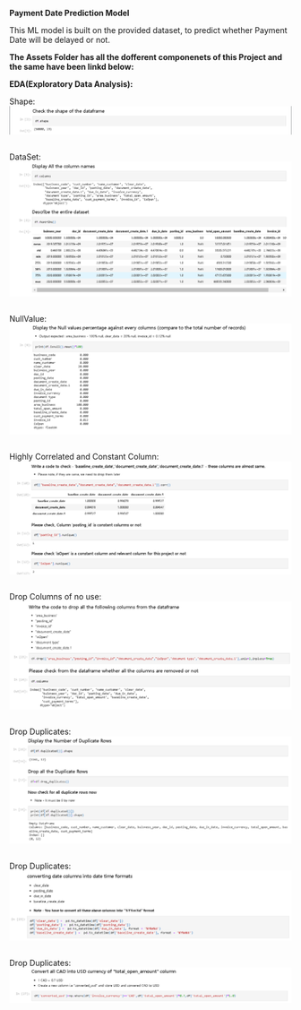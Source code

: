 **Payment Date Prediction Model**

This ML model is built on the provided dataset, to predict whether Payment Date will be delayed or not. 

**The Assets Folder has all the dofferent componenets of this Project and the same have been linkd below:**

**EDA(Exploratory Data Analysis):**
<p>
Shape:
<img align="left" alt="shapeEDA" src="https://github.com/Jks08/Payment-Date-Prediction/blob/main/Assets/Images/shapeEDA.png" /></p>
<p>&nbsp;</p>
<p>
DataSet:
<img align="left" alt="descEDA" src="https://github.com/Jks08/Payment-Date-Prediction/blob/main/Assets/Images/EDA.png" /></p>
<p>&nbsp;</p>
<p>
NullValue:
<img align="left" alt="nullValues" src="https://github.com/Jks08/Payment-Date-Prediction/blob/main/Assets/Images/nullValues.png" /></p>
<p>&nbsp;</p>
<p>
Highly Correlated and Constant Column:
<img align="left" alt="highlyCorrelatedConstantColumn" src="https://github.com/Jks08/Payment-Date-Prediction/blob/main/Assets/Images/toDropColumns.png" /></p>
<p>&nbsp;</p>
<p>
Drop Columns of no use:
<img align="left" alt="dropColumnsofnouse" src="https://github.com/Jks08/Payment-Date-Prediction/blob/main/Assets/Images/dropColumns0.png" /></p>
<p>&nbsp;</p>
<p>
Drop Duplicates:
<img align="left" alt="dropDuplicates" src="https://github.com/Jks08/Payment-Date-Prediction/blob/main/Assets/Images/dropDuplicateCol.png" /></p>
<p>&nbsp;</p>
<p>
Drop Duplicates:
<img align="left" alt="dateTimeFormat" src="https://github.com/Jks08/Payment-Date-Prediction/blob/main/Assets/Images/datTimeFormat.png" /></p>
<p>&nbsp;</p>
<p>
Drop Duplicates:
<img align="left" alt="usdToCAD" src="https://github.com/Jks08/Payment-Date-Prediction/blob/main/Assets/Images/usdToCAD.png" /></p>
